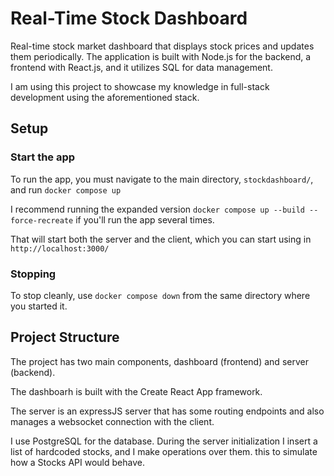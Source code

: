 # Real-Time Stock Dashboard

Real-time stock market dashboard that displays stock prices and updates them periodically. The application is built with Node.js for the backend, a frontend with React.js, and it utilizes SQL for data management. 

I am using this project to showcase my knowledge in full-stack development using the aforementioned stack.

## Setup

### Start the app

To run the app, you must navigate to the main directory, `stockdashboard/`, and run `docker compose up`

I recommend running the expanded version `docker compose up --build --force-recreate` if you'll run the app several times.

That will start both the server and the client, which you can start using in `http://localhost:3000/`

### Stopping 

To stop cleanly, use `docker compose down` from the same directory where you started it. 

## Project Structure

The project has two main components, dashboard (frontend) and server (backend).

The dashboarh is built with the Create React App framework.

The server is an expressJS server that has some routing endpoints and also manages a websocket connection with the client. 

I use PostgreSQL for the database. During the server initialization I insert a list of hardcoded stocks, and I make operations over them. this to simulate how a Stocks API would behave. 


